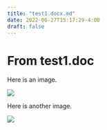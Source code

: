 ```yaml
---
title: "test1.docx.md"
date: 2022-06-27T15:17:29-4:00
draft: false
---
```


# From test1.doc

Here is an image.

![](/images/test1.docx/media/image1.jpeg)


Here is another image.

![](/images/test1.docx/media/image2.jpeg)

